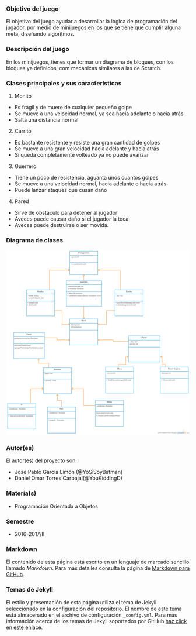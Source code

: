 ### Objetivo del juego
El objetivo del juego ayudar a desarrollar la logica de programación del jugador, por medio de minijuegos en los que se tiene que cumplir alguna meta, diseñando algoritmos.

### Descripción del juego
En los minijuegos, tienes que formar un diagrama de bloques, con los bloques ya definidos, com mecánicas similares a las de Scratch.

### Clases principales y sus características
1. Monito
* Es fragil y de muere de cualquier pequeño golpe
* Se mueve a una velocidad normal, ya sea hacia adelante o hacia atrás
* Salta una distancia normal

2. Carrito
* Es bastante resistente y resiste una gran cantidad de golpes
* Se mueve a una gran velocidad hacia adelante y hacia atrás
* Si queda completamente volteado ya no puede avanzar

3. Guerrero
* Tiene un poco de resistencia, aguanta unos cuantos golpes
* Se mueve a una velocidad normal, hacia adelante o hacia atrás
* Puede lanzar ataques que cusan daño

4. Pared
* Sirve de obstáculo para detener al jugador
* Aveces puede causar daño si el jugador la toca
* Aveces puede destruirse o ser movida.


### Diagrama de clases
![Diagrama de clases](https://github.com/YouKiddingD/Repositorio-prueba/blob/master/imagenes/Turn%20it%20on!.png?raw=true)

### Autor(es)
El autor(es) del proyecto son:
- José Pablo García Limón (@YoSiSoyBatman)
- Daniel Omar Torres Carbajal(@YouKiddingD)

### Materia(s)
- Programación Orientada a Objetos

### Semestre
- 2016-2017/II

### Markdown
El contenido de esta página está escrito en un lenguaje de marcado sencillo llamado *Markdown*. Para más detalles consulta la página de [Markdown para GitHub](https://guides.github.com/features/mastering-markdown/).

### Temas de Jekyll
El estilo y presentación de esta página utiliza el tema de Jekyll seleccionado en la configuración del repositorio. El nombre de este tema está almacenado en el archivo de configuración `_config.yml`. Para más información acerca de los temas de Jekyll soportados por GitHub [haz click en este enlace](https://pages.github.com/themes/).
